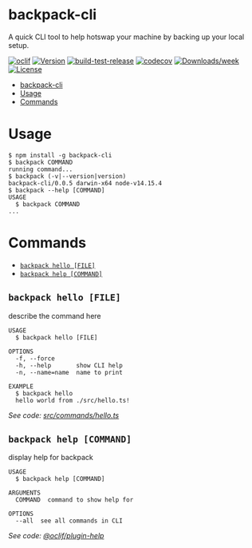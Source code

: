 # backpack-cli

A quick CLI tool to help hotswap your machine by backing up your local setup.

[![oclif](https://img.shields.io/badge/cli-oclif-brightgreen.svg)](https://oclif.io)
[![Version](https://img.shields.io/npm/v/backpack-cli.svg)](https://npmjs.org/package/backpack-cli)
[![build-test-release](https://github.com/manuphatak/backpack-cli/actions/workflows/build-test-release.yml/badge.svg)](https://github.com/manuphatak/backpack-cli/actions/workflows/build-test-release.yml)
[![codecov](https://codecov.io/gh/manuphatak/backpack-cli/branch/main/graph/badge.svg?token=A9695I83UH)](https://codecov.io/gh/manuphatak/backpack-cli)
[![Downloads/week](https://img.shields.io/npm/dw/backpack-cli.svg)](https://npmjs.org/package/backpack-cli)
[![License](https://img.shields.io/npm/l/backpack-cli.svg)](https://github.com/manuphatak/backpack-cli/blob/main/package.json)

<!-- toc -->

- [backpack-cli](#backpack-cli)
- [Usage](#usage)
- [Commands](#commands)
<!-- tocstop -->

# Usage

<!-- usage -->

```sh-session
$ npm install -g backpack-cli
$ backpack COMMAND
running command...
$ backpack (-v|--version|version)
backpack-cli/0.0.5 darwin-x64 node-v14.15.4
$ backpack --help [COMMAND]
USAGE
  $ backpack COMMAND
...
```

<!-- usagestop -->

# Commands

<!-- commands -->

- [`backpack hello [FILE]`](#backpack-hello-file)
- [`backpack help [COMMAND]`](#backpack-help-command)

## `backpack hello [FILE]`

describe the command here

```
USAGE
  $ backpack hello [FILE]

OPTIONS
  -f, --force
  -h, --help       show CLI help
  -n, --name=name  name to print

EXAMPLE
  $ backpack hello
  hello world from ./src/hello.ts!
```

_See code: [src/commands/hello.ts](https://github.com/manuphatak/backpack-cli/blob/v0.0.5/src/commands/hello.ts)_

## `backpack help [COMMAND]`

display help for backpack

```
USAGE
  $ backpack help [COMMAND]

ARGUMENTS
  COMMAND  command to show help for

OPTIONS
  --all  see all commands in CLI
```

_See code: [@oclif/plugin-help](https://github.com/oclif/plugin-help/blob/v3.2.2/src/commands/help.ts)_

<!-- commandsstop -->
